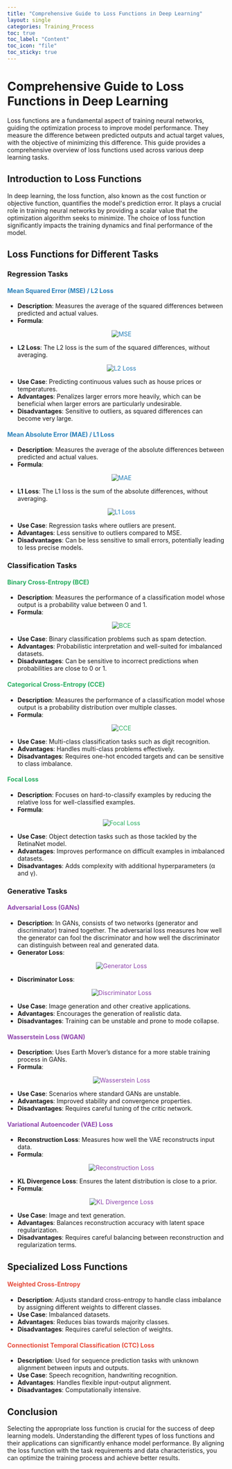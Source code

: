 ```yaml
---
title: "Comprehensive Guide to Loss Functions in Deep Learning"
layout: single
categories: Training_Process
toc: true
toc_label: "Content"
toc_icon: "file"
toc_sticky: true
---
```

# Comprehensive Guide to Loss Functions in Deep Learning

Loss functions are a fundamental aspect of training neural networks, guiding the optimization process to improve model performance. They measure the difference between predicted outputs and actual target values, with the objective of minimizing this difference. This guide provides a comprehensive overview of loss functions used across various deep learning tasks.

## Introduction to Loss Functions

In deep learning, the loss function, also known as the cost function or objective function, quantifies the model's prediction error. It plays a crucial role in training neural networks by providing a scalar value that the optimization algorithm seeks to minimize. The choice of loss function significantly impacts the training dynamics and final performance of the model.

## Loss Functions for Different Tasks

### Regression Tasks

#### <span style="color: #2980B9;">**Mean Squared Error (MSE)** / **L2 Loss**</span>
- **Description**: Measures the average of the squared differences between predicted and actual values.
- **Formula**: 
  <p align="center" style="color: #2980B9;">
    <img src="https://latex.codecogs.com/svg.latex?\text{MSE}=\frac{1}{n}\sum_{i=1}^{n}(y_i-\hat{y}_i)^2" alt="MSE" style="color: #2980B9;" />
  </p>
- **L2 Loss**: The L2 loss is the sum of the squared differences, without averaging.
  <p align="center" style="color: #2980B9;">
    <img src="https://latex.codecogs.com/svg.latex?L2=\sum_{i=1}^{n}(y_i-\hat{y}_i)^2" alt="L2 Loss" style="color: #2980B9;" />
  </p>
- **Use Case**: Predicting continuous values such as house prices or temperatures.
- **Advantages**: Penalizes larger errors more heavily, which can be beneficial when larger errors are particularly undesirable.
- **Disadvantages**: Sensitive to outliers, as squared differences can become very large.

#### <span style="color: #2980B9;">**Mean Absolute Error (MAE)** / **L1 Loss**</span>
- **Description**: Measures the average of the absolute differences between predicted and actual values.
- **Formula**: 
  <p align="center" style="color: #2980B9;">
    <img src="https://latex.codecogs.com/svg.latex?\text{MAE}=\frac{1}{n}\sum_{i=1}^{n}|y_i-\hat{y}_i|" alt="MAE" style="color: #2980B9;" />
  </p>
- **L1 Loss**: The L1 loss is the sum of the absolute differences, without averaging.
  <p align="center" style="color: #2980B9;">
    <img src="https://latex.codecogs.com/svg.latex?L1=\sum_{i=1}^{n}|y_i-\hat{y}_i|" alt="L1 Loss" style="color: #2980B9;" />
  </p>
- **Use Case**: Regression tasks where outliers are present.
- **Advantages**: Less sensitive to outliers compared to MSE.
- **Disadvantages**: Can be less sensitive to small errors, potentially leading to less precise models.

### Classification Tasks

#### <span style="color: #27AE60;">**Binary Cross-Entropy (BCE)**</span>
- **Description**: Measures the performance of a classification model whose output is a probability value between 0 and 1.
- **Formula**: 
  <p align="center" style="color: #27AE60;">
    <img src="https://latex.codecogs.com/svg.latex?\text{BCE}=-\frac{1}{n}\sum_{i=1}^{n}\left[y_i\log(\hat{y}_i)+(1-y_i)\log(1-\hat{y}_i)\right]" alt="BCE" style="color: #27AE60;" />
  </p>
- **Use Case**: Binary classification problems such as spam detection.
- **Advantages**: Probabilistic interpretation and well-suited for imbalanced datasets.
- **Disadvantages**: Can be sensitive to incorrect predictions when probabilities are close to 0 or 1.

#### <span style="color: #27AE60;">**Categorical Cross-Entropy (CCE)**</span>
- **Description**: Measures the performance of a classification model whose output is a probability distribution over multiple classes.
- **Formula**: 
  <p align="center" style="color: #27AE60;">
    <img src="https://latex.codecogs.com/svg.latex?\text{CCE}=-\frac{1}{n}\sum_{i=1}^{n}\sum_{j=1}^{k}y_{ij}\log(\hat{y}_{ij})" alt="CCE" style="color: #27AE60;" />
  </p>
- **Use Case**: Multi-class classification tasks such as digit recognition.
- **Advantages**: Handles multi-class problems effectively.
- **Disadvantages**: Requires one-hot encoded targets and can be sensitive to class imbalance.

#### <span style="color: #27AE60;">**Focal Loss**</span>
- **Description**: Focuses on hard-to-classify examples by reducing the relative loss for well-classified examples.
- **Formula**: 
  <p align="center" style="color: #27AE60;">
    <img src="https://latex.codecogs.com/svg.latex?\text{FL}(p_t)=-\alpha_t(1-p_t)^\gamma\log(p_t)" alt="Focal Loss" style="color: #27AE60;" />
  </p>
- **Use Case**: Object detection tasks such as those tackled by the RetinaNet model.
- **Advantages**: Improves performance on difficult examples in imbalanced datasets.
- **Disadvantages**: Adds complexity with additional hyperparameters (α and γ).

### Generative Tasks

#### <span style="color: #8E44AD;">**Adversarial Loss (GANs)**</span>
- **Description**: In GANs, consists of two networks (generator and discriminator) trained together. The adversarial loss measures how well the generator can fool the discriminator and how well the discriminator can distinguish between real and generated data.
- **Generator Loss**: 
  <p align="center" style="color: #8E44AD;">
    <img src="https://latex.codecogs.com/svg.latex?L_G=-\log(D(G(z)))" alt="Generator Loss" style="color: #8E44AD;" />
  </p>
- **Discriminator Loss**: 
  <p align="center" style="color: #8E44AD;">
    <img src="https://latex.codecogs.com/svg.latex?L_D=-\left(\log(D(x))+\log(1-D(G(z)))\right)" alt="Discriminator Loss" style="color: #8E44AD;" />
  </p>
- **Use Case**: Image generation and other creative applications.
- **Advantages**: Encourages the generation of realistic data.
- **Disadvantages**: Training can be unstable and prone to mode collapse.

#### <span style="color: #8E44AD;">**Wasserstein Loss (WGAN)**</span>
- **Description**: Uses Earth Mover’s distance for a more stable training process in GANs.
- **Formula**: 
  <p align="center" style="color: #8E44AD;">
    <img src="https://latex.codecogs.com/svg.latex?L_D=\mathbb{E}_{x\sim P_r}[D(x)]-\mathbb{E}_{z\sim P_g}[D(G(z))]" alt="Wasserstein Loss" style="color: #8E44AD;" />
  </p>
- **Use Case**: Scenarios where standard GANs are unstable.
- **Advantages**: Improved stability and convergence properties.
- **Disadvantages**: Requires careful tuning of the critic network.

#### <span style="color: #8E44AD;">**Variational Autoencoder (VAE) Loss**</span>
- **Reconstruction Loss**: Measures how well the VAE reconstructs input data.
- **Formula**: 
  <p align="center" style="color: #8E44AD;">
    <img src="https://latex.codecogs.com/svg.latex?L_{rec}=\frac{1}{n}\sum_{i=1}^{n}(x_i-\hat{x}_i)^2" alt="Reconstruction Loss" style="color: #8E44AD;" />
  </p>
- **KL Divergence Loss**: Ensures the latent distribution is close to a prior.
- **Formula**: 
  <p align="center" style="color: #8E44AD;">
    <img src="https://latex.codecogs.com/svg.latex?L_{KL}=-\frac{1}{2}\sum_{1}^{N}\left(1+\log(\sigma^2)-\mu^2-\sigma^2\right)" alt="KL Divergence Loss" style="color: #8E44AD;" />
  </p>
- **Use Case**: Image and text generation.
- **Advantages**: Balances reconstruction accuracy with latent space regularization.
- **Disadvantages**: Requires careful balancing between reconstruction and regularization terms.

## Specialized Loss Functions

#### <span style="color: #E74C3C;">**Weighted Cross-Entropy**</span>
- **Description**: Adjusts standard cross-entropy to handle class imbalance by assigning different weights to different classes.
- **Use Case**: Imbalanced datasets.
- **Advantages**: Reduces bias towards majority classes.
- **Disadvantages**: Requires careful selection of weights.

#### <span style="color: #E74C3C;">**Connectionist Temporal Classification (CTC) Loss**</span>
- **Description**: Used for sequence prediction tasks with unknown alignment between inputs and outputs.
- **Use Case**: Speech recognition, handwriting recognition.
- **Advantages**: Handles flexible input-output alignment.
- **Disadvantages**: Computationally intensive.

## Conclusion

Selecting the appropriate loss function is crucial for the success of deep learning models. Understanding the different types of loss functions and their applications can significantly enhance model performance. By aligning the loss function with the task requirements and data characteristics, you can optimize the training process and achieve better results.
